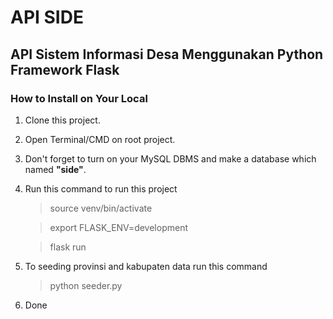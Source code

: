# **API SIDE**

## API Sistem Informasi Desa Menggunakan Python Framework Flask

### How to Install on Your Local

1. Clone this project.

2. Open Terminal/CMD on root project.

3. Don't forget to turn on your MySQL DBMS and make a database which named **"side"**.

4. Run this command to run this project

   > source venv/bin/activate

   > export FLASK_ENV=development

   > flask run

5. To seeding provinsi and kabupaten data run this command

   > python seeder.py

6. Done